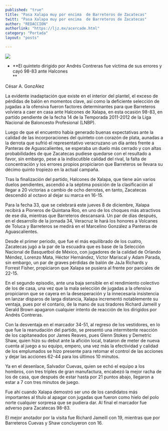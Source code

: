 ```yaml
---
published: "true"
title: "Pasa Xalapa muy por encima  de Barreteros de Zacatecas"
twitt: "Pasa Xalapa muy por encima  de Barreteros de Zacatecas"
author: "REDACCION"
authorlink: "https://ljz.mx/acercade.html"
category: "Portada"
layout: "posts"

---
```

![](http://i.imgur.com/tA2ROeim.jpg
)

[][1]

*   **El quinteto dirigido por Andrés Contreras fue víctima de sus errores y cayó 98-83 ante Halcones   
    **


  César A. GonzAlez



  La evidente inadaptación que existe en el interior del plantel, el exceso de pérdidas de balón en momentos clave, así como la deficiente selección de jugadas a la ofensiva fueron factores determinantes para que Barreteros volviera a caer en casa ante Halcones de Xalapa, en esta ocasión 98-83, en partido pendiente de la fecha 14 de la Temporada 2011-2012 de la Liga Nacional de Baloncesto Profesional (LNBP).



  Luego de que el encuentro había generado buenas expectativas ante la calidad de las incorporaciones del quinteto con corazón de plata, aunadas a la derrota que sufrió el representativo veracruzano un día antes frente a Panteras de Aguascalientes, se esperaba un duelo más cerrado y con altas probabilidades de que Zacatecas pudiese quedarse con el resultado a favor, sin embargo, pese a la indiscutible calidad del rival, la falta de concentración y los errores propios propiciaron que Barreteros se llevara su décimo quinto tropiezo en la actual campaña.



  Tras la finalización del partido, Halcones de Xalapa, que tiene aún varios duelos pendientes, ascendió a la séptima posición de la clasificación al llegar a 20 victorias a cambio de ocho derrotas, en tanto, Zacatecas descendió al octavo al dejar su marca en 16-15.



  Para la fecha 33, que se celebrará este jueves 8 de diciembre, Xalapa recibirá a Pioneros de Quintana Roo, en uno de los choques más atractivos de ese día, mientras que Barreteros descansará. Un par de días después, en el desarrollo de la jornada 34, Veracruz le hará los honores a Volcanes de Toluca y Barreteros se medirá en el Marcelino González a Panteras de Aguascalientes.



  Desde el primer periodo, que fue el más equilibrado de los cuatro, Zacatecas jugó a la par de la escuadra que es base de la Selección Nacional de Basquetbol de México, con jugadores de la calidad de Orlando Méndez, Lorenzo Mata, Héctor Hernández, Víctor Mariscal y Adam Parada, sin embargo, un par de graves pérdidas de balón de JaJa Richards y Forrest Fisher, propiciaron que Xalapa se pusiera al frente por parciales de 22-15.



  En el segundo episodio, ante una baja sensible en el rendimiento colectivo de los de casa, una vez que la mala selección de jugadas a la ofensiva propiciaron que se cayera en la desesperación y la innecesaria insistencia en lanzar disparos de larga distancia, Xalapa incrementó notablemente su ventaja, pues por el contario, de la mano de sus tiradores Richard Jameill y Gerald Brown apagaron cualquier intento de reacción de los dirigidos por Andrés Contreras.



  Con la desventaja en el marcador 34-51, al regreso de los vestidores, en lo que fue la reanudación del partido, se presentó una intermitente reacción de los capitaneados por James Reaves, pues Glenn Stokes y Demetric Shaw, quien hizo su debut ante la afición local, trataron de meter de nueva cuenta al juego a su equipo, empero, una vez más la efectividad y calidad de los emplumados se hizo presente para retomar el control de las acciones y dejar las acciones 62-44 para los últimos 10 minutos.



  Ya en el desenlace, Salvador Cuevas, quien se echó el equipo a los hombros, con tres triples de gran manufactura, encabezó la mejor racha de los de casa, que después de estar hasta por 21 puntos abajo, llegaron a estar a 7 con tres minutos de juego.



  Fue ahí cuando Xalapa demostró ser uno de los candidatos más importantes al título al apagar con jugadas que fueron como hielo del polo norte cualquier sorpresa que se pudiera dar. Al final el marcador fue adverso para Zacatecas 98-83.



  El mejor anotador por la visita fue Richard Jameill con 19, mientras que por Barreteros Cuevas y Shaw concluyeron con 16.


 [1]: index.php?option=com_content&view=article&id=10802:pasa-xalapa-muy-por-encima-de-barreteros-de-zacatecas&catid=58:deportes&Itemid=106
